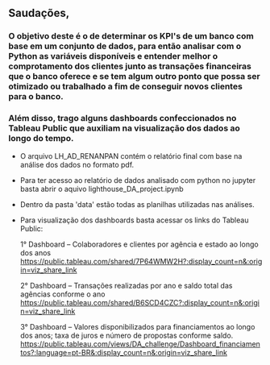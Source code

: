 ## Saudações, 
### O objetivo deste é o de determinar os KPI's de um banco com base em um conjunto de dados, para então analisar com o Python as variáveis disponíveis e entender melhor o comprotamento dos clientes junto as transações financeiras que o banco oferece e se tem algum outro ponto que possa ser otimizado ou trabalhado a fim de conseguir novos clientes para o banco. 
### Além disso, trago alguns dashboards confeccionados no Tableau Public que auxiliam na visualização dos dados ao longo do tempo.

- O arquivo LH_AD_RENANPAN contém o relatório final com base na análise dos dados no formato pdf.

- Para ter acesso ao relatório de dados analisado com python no jupyter basta abrir o aquivo lighthouse_DA_project.ipynb

- Dentro da pasta 'data' estão todas as planilhas utilizadas nas análises. 

- Para visualização dos dashboards basta acessar os links do Tableau Public:

    1° Dashboard – Colaboradores e clientes por agência e estado ao longo dos anos
        https://public.tableau.com/shared/7P64WMW2H?:display_count=n&:origin=viz_share_link
        
    2° Dashboard – Transações realizadas por ano e saldo total das agências conforme o ano
        https://public.tableau.com/shared/B6SCD4CZC?:display_count=n&:origin=viz_share_link
        
    3° Dashboard – Valores disponibilizados para financiamentos ao longo dos anos; taxa de juros e número de propostas conforme saldo.
        https://public.tableau.com/views/DA_challenge/Dashboard_financiamentos?:language=pt-BR&:display_count=n&:origin=viz_share_link
